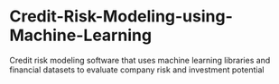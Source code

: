 # Credit-Risk-Modeling-using-Machine-Learning
Credit risk modeling software that uses machine learning libraries and financial datasets to evaluate company risk and investment potential 
